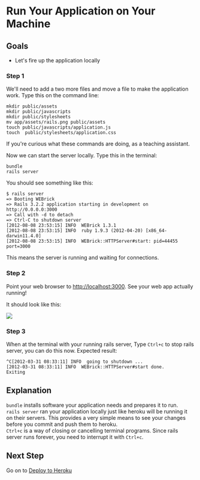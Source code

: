 # Run Your Application on Your Machine
## Goals

* Let's fire up the application locally


### Step 1


We'll need to add a two more files and move a file to make the application
work. Type this on the command line:

```text
mkdir public/assets
mkdir public/javascripts
mkdir public/stylesheets
mv app/assets/rails.png public/assets
touch public/javascripts/application.js
touch  public/stylesheets/application.css
```

If you're curious what these commands are doing, as a teaching assistant.

Now we can start the server locally. Type this in the terminal:

```text
bundle
rails server
```

You should see something like this:

```text
$ rails server
=> Booting WEBrick
=> Rails 3.2.2 application starting in development on http://0.0.0.0:3000
=> Call with -d to detach
=> Ctrl-C to shutdown server
[2012-08-08 23:53:15] INFO  WEBrick 1.3.1
[2012-08-08 23:53:15] INFO  ruby 1.9.3 (2012-04-20) [x86_64-darwin11.4.0]
[2012-08-08 23:53:15] INFO  WEBrick::HTTPServer#start: pid=44455 port=3000
```
This means the server is running and waiting for connections.

### Step 2

Point your web browser to [http://localhost:3000](http://localhost:3000). See your web app actually running!

It should look like this:

<img src="/images/curriculum/Start_page.png" class="thumbnail"></img>


### Step 3

When at the terminal with your running rails server, Type `Ctrl+c` to stop rails server, you can do this now.
Expected result:

```text
^C[2012-03-31 08:33:11] INFO  going to shutdown ...
[2012-03-31 08:33:11] INFO  WEBrick::HTTPServer#start done.
Exiting
```

## Explanation

`bundle` installs software your application needs and prepares it to run.  
`rails server` ran your application locally just like heroku will be running it on their servers.
This provides a very simple means to see your changes before you commit and push them to heroku.  
`Ctrl+c` is a way of closing or cancelling terminal programs. Since rails server runs forever, 
you need to interrupt it with `Ctrl+c`.

## Next Step

Go on to [Deploy to Heroku](deploy_to_heroku)
